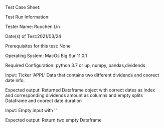 Test Case Sheet:

Test Run Information:

Tester Name: Ruochen Lin

Date(s) of Test:2021/03/24

Prerequisites for this test: None

Operating System: MacOs Big Sur 11.0.1

Required Configuration: python 3.7 or up, numpy, pandas,dividends

Input:
Ticker ‘APPL’ Data that contains two different dividends and coorect date info.

Expected output:
Returned Dataframe object with correct dates as index and corresponding dividends amount as columns and empty splits Dataframe and coorect date duration

Input:
Empty input with ''

Expected output:
Return two empty Dataframe
